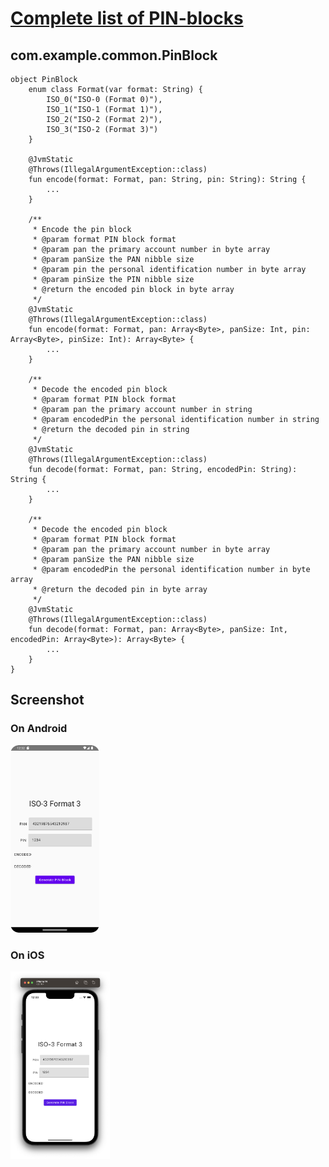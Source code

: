 # [Complete list of PIN-blocks](https://www.eftlab.com/knowledge-base/complete-list-of-pin-blocks)

## com.example.common.PinBlock

```
object PinBlock
    enum class Format(var format: String) {
        ISO_0("ISO-0 (Format 0)"),
        ISO_1("ISO-1 (Format 1)"),
        ISO_2("ISO-2 (Format 2)"),
        ISO_3("ISO-2 (Format 3)")
    }

    @JvmStatic
    @Throws(IllegalArgumentException::class)
    fun encode(format: Format, pan: String, pin: String): String {
        ...
    }

    /**
     * Encode the pin block
     * @param format PIN block format
     * @param pan the primary account number in byte array
     * @param panSize the PAN nibble size
     * @param pin the personal identification number in byte array
     * @param pinSize the PIN nibble size
     * @return the encoded pin block in byte array
     */
    @JvmStatic
    @Throws(IllegalArgumentException::class)
    fun encode(format: Format, pan: Array<Byte>, panSize: Int, pin: Array<Byte>, pinSize: Int): Array<Byte> {
        ...
    }

    /**
     * Decode the encoded pin block
     * @param format PIN block format
     * @param pan the primary account number in string
     * @param encodedPin the personal identification number in string
     * @return the decoded pin in string
     */
    @JvmStatic
    @Throws(IllegalArgumentException::class)
    fun decode(format: Format, pan: String, encodedPin: String): String {
        ...
    }

    /**
     * Decode the encoded pin block
     * @param format PIN block format
     * @param pan the primary account number in byte array
     * @param panSize the PAN nibble size
     * @param encodedPin the personal identification number in byte array
     * @return the decoded pin in byte array
     */
    @JvmStatic
    @Throws(IllegalArgumentException::class)
    fun decode(format: Format, pan: Array<Byte>, panSize: Int, encodedPin: Array<Byte>): Array<Byte> {
        ...
    }
}
```

## Screenshot

### On Android

   <img src="readme_images/android_app_running.png" height="300px">

### On iOS

   <img src="readme_images/ios_app_running.png" height="300px">
